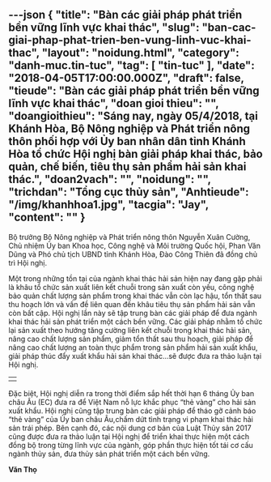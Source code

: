 ---json
{
    "title": "Bàn các giải pháp phát triển bền vững lĩnh vực khai thác",
    "slug": "ban-cac-giai-phap-phat-trien-ben-vung-linh-vuc-khai-thac",
    "layout": "noidung.html",
    "category": "danh-muc.tin-tuc",
    "tag": [
        "tin-tuc"
    ],
    "date": "2018-04-05T17:00:00.000Z",
    "draft": false,
    "tieude": "Bàn các giải pháp phát triển bền vững lĩnh vực khai thác",
    "doan gioi thieu": "",
    "doangioithieu": "Sáng nay, ngày 05/4/2018, tại Khánh Hòa, Bộ Nông nghiệp và Phát triển nông thôn phối hợp với Ủy ban nhân dân tỉnh Khánh Hòa tổ chức Hội nghị bàn giải pháp khai thác, bảo quản, chế biến, tiêu thụ sản phẩm hải sản khai thác.",
    "doan2vach": "",
    "noidung": "",
    "trichdan": "Tổng cục thủy sản",
    "Anhtieude": "/img/khanhhoa1.jpg",
    "tacgia": "Jay",
    "__content__": ""
}
---
<p><span style="font-size:14px">Bộ trưởng Bộ N&ocirc;ng nghiệp v&agrave; Ph&aacute;t triển n&ocirc;ng th&ocirc;n Nguyễn Xu&acirc;n Cường, Chủ nhiệm Ủy ban Khoa học, C&ocirc;ng nghệ v&agrave; M&ocirc;i trường Quốc hội, Phan Văn Dũng v&agrave; Ph&oacute; chủ tịch UBND tỉnh Kh&aacute;nh H&ograve;a, Đ&agrave;o C&ocirc;ng Thi&ecirc;n đ&atilde; đồng chủ tr&igrave; Hội nghị.</span></p>

<p><span style="font-size:14px">Một trong những tồn tại của ng&agrave;nh khai th&aacute;c hải sản hiện nay đang gặp phải l&agrave; kh&acirc;u tổ chức sản xuất li&ecirc;n kết chuỗi trong sản xuất c&ograve;n yếu, c&ocirc;ng nghệ bảo quản chất lượng sản phẩm trong khai th&aacute;c vẫn c&ograve;n lạc hậu, tổn thất sau thu hoạch lớn v&agrave; vấn đề li&ecirc;n quan đến kh&acirc;u ti&ecirc;u thụ sản phẩm hải sản vẫn c&ograve;n bất cập. Hội nghị lần n&agrave;y sẽ tập trung b&agrave;n c&aacute;c giải ph&aacute;p để đưa ng&agrave;nh khai th&aacute;c hải sản ph&aacute;t triển một c&aacute;ch bền vững. C&aacute;c giải ph&aacute;p nhằm tổ chức lại sản xuất theo hướng tăng cường li&ecirc;n kết chuỗi trong khai th&aacute;c hải sản, n&acirc;ng cao chất lượng sản phẩm, giảm tổn thất sau thu hoạch, giải ph&aacute;p để n&acirc;ng cao chất lượng an to&agrave;n thực phẩm trong sản phẩm hải sản xuất khẩu, giải ph&aacute;p th&uacute;c đẩy xuất khẩu hải sản khai th&aacute;c...sẽ được đưa ra thảo luận tại Hội nghị.</span></p>

<table align="center" border="0" cellpadding="1" cellspacing="1">
	<tbody>
		<tr>
			<td><span style="font-size:14px"><img alt="" src="https://tongcucthuysan.gov.vn/Portals/0/khanhhoa2.jpg" title="" /></span></td>
		</tr>
	</tbody>
</table>

<p><span style="font-size:14px">Đặc biệt, Hội nghị diễn ra trong thời điểm sắp hết thời hạn 6 th&aacute;ng Ủy ban ch&acirc;u &Acirc;u (EC) đưa ra để Việt Nam nỗ lực khắc phục &ldquo;thẻ v&agrave;ng&rdquo; cho hải sản xuất khẩu. Hội nghị cũng tập trung b&agrave;n c&aacute;c giải ph&aacute;p để th&aacute;o gỡ cảnh b&aacute;o &ldquo;thẻ v&agrave;ng&rdquo; của Ủy ban ch&acirc;u &Acirc;u,chấm dứt t&igrave;nh trạng vi phạm khai th&aacute;c hải sản tr&aacute;i ph&eacute;p. B&ecirc;n cạnh đ&oacute;, c&aacute;c nội dung cơ bản của Luật Thủy sản 2017 cũng được đưa ra thảo luận tại Hội nghị để triển khai thực hiện một c&aacute;ch đồng bộ trong từng lĩnh vực của ng&agrave;nh, g&oacute;p phần thực hiện tốt t&aacute;i cơ cấu ng&agrave;nh thủy sản, đưa thủy sản ph&aacute;t triển một c&aacute;ch bền vững.</span></p>

<p><span style="font-size:14px"><strong>Văn Thọ</strong></span></p>

